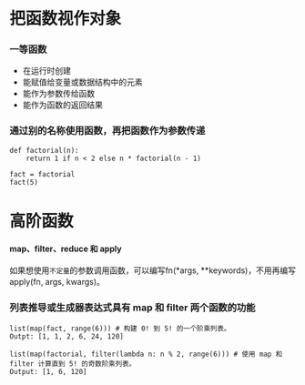 # 把函数视作对象

### 一等函数
- 在运行时创建
- 能赋值给变量或数据结构中的元素
- 能作为参数传给函数
- 能作为函数的返回结果

### 通过别的名称使用函数，再把函数作为参数传递
```
def factorial(n):
    return 1 if n < 2 else n * factorial(n - 1)

fact = factorial
fact(5)
```

# 高阶函数
#### map、filter、reduce 和 apply
如果想使用`不定量`的参数调用函数，可以编写fn(*args, **keywords)，不用再编写apply(fn, args, kwargs)。

### 列表推导或生成器表达式具有 map 和 filter 两个函数的功能
```
list(map(fact, range(6))) # 构建 0! 到 5! 的一个阶乘列表。
Outpt: [1, 1, 2, 6, 24, 120]

list(map(factorial, filter(lambda n: n % 2, range(6))) # 使用 map 和 filter 计算直到 5! 的奇数阶乘列表。
Output: [1, 6, 120]
```


